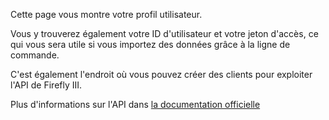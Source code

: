 Cette page vous montre votre profil utilisateur.

Vous y trouverez également votre ID d'utilisateur et votre jeton d'accès, ce qui vous sera utile si vous importez des données grâce à la ligne de commande.

C'est également l'endroit où vous pouvez créer des clients pour exploiter l'API de Firefly III.

Plus d'informations sur l'API dans [la documentation officielle](https://firefly-iii.readthedocs.io/en/latest/api/start.html)